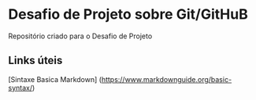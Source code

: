 # Desafio de Projeto sobre Git/GitHuB
Repositório criado para o Desafio de Projeto

## Links úteis
[Sintaxe Basica Markdown] (https://www.markdownguide.org/basic-syntax/)
